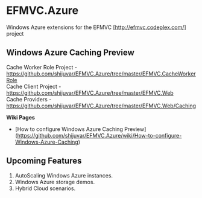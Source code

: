 EFMVC.Azure
===========

Windows Azure extensions for the EFMVC [http://efmvc.codeplex.com/] project 

Windows Azure Caching Preview 
-----------------------------

Cache Worker Role Project - https://github.com/shijuvar/EFMVC.Azure/tree/master/EFMVC.CacheWorkerRole <br>
Cache Client Project - https://github.com/shijuvar/EFMVC.Azure/tree/master/EFMVC.Web <br>
Cache Providers - https://github.com/shijuvar/EFMVC.Azure/tree/master/EFMVC.Web/Caching <br>

<b>Wiki Pages</b>

* [How to configure Windows Azure Caching Preview] (https://github.com/shijuvar/EFMVC.Azure/wiki/How-to-configure-Windows-Azure-Caching)



Upcoming Features
-----------------
1. AutoScaling Windows Azure instances.
2. Windows Azure storage demos.
3. Hybrid Cloud scenarios.
